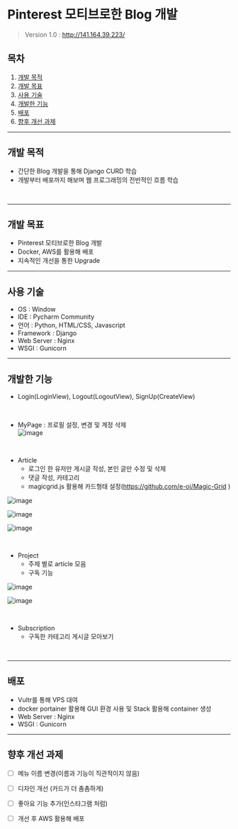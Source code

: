 # Pinterest 모티브로한 Blog 개발
> Version 1.0 : http://141.164.39.223/

## 목차

1. [개발 목적](#개발-목적)
2. [개발 목표](#개발-목표)
3. [사용 기술](#사용-기술)
4. [개발한 기능](#개발한-기능)
5. [배포](#배포)
6. [향후 개선 과제](#향후-개선-과제)

***

## 개발 목적


- 간단한 Blog 개발을 통해 Django CURD 학습
- 개발부터 배포까지 해보며 웹 프로그래밍의 전반적인 흐름 학습
<br>

***

## 개발 목표

- Pinterest 모티브로한 Blog 개발
- Docker, AWS를 활용해 배포
- 지속적인 개선을 통한 Upgrade

***

## 사용 기술

- OS : Window
- IDE : Pycharm Community
- 언어 : Python, HTML/CSS, Javascript
- Framework : Django
- Web Server : Nginx
- WSGI : Gunicorn


***

## 개발한 기능

- Login(LoginView), Logout(LogoutView), SignUp(CreateView)

<br>

- MyPage : 프로필 설정, 변경 및 계정 삭제 <br>
![image](https://user-images.githubusercontent.com/76996686/133378848-7b673f58-5214-4bfd-9e1f-87732ec00970.png)

<br>

- Article
  - 로그인 한 유저만 게시글 작성, 본인 글만 수정 및 삭제 
  - 댓글 작성, 카테고리 
  - magicgrid.js 활용해 카드형태 설정(https://github.com/e-oj/Magic-Grid )

![image](https://user-images.githubusercontent.com/76996686/133379495-c51846f8-1c7b-419f-8cfd-8c8408b3319c.png)

![image](https://user-images.githubusercontent.com/76996686/133379610-8b3a2ef4-2359-47d3-911c-3ca3a8c856bb.png)

![image](https://user-images.githubusercontent.com/76996686/133380365-5491e19d-46ba-4d5b-9d59-ee1da9cdecf0.png)

<br>

- Project
  - 주제 별로 article 모음
  - 구독 기능

![image](https://user-images.githubusercontent.com/76996686/133379820-d2c4353a-2a33-48a5-9775-e7292346cb3d.png)

![image](https://user-images.githubusercontent.com/76996686/133380071-24387e25-235a-4ea1-8b92-aa496165f0a0.png)

<br>

- Subscription
  - 구독한 카테고리 게시글 모아보기

<br>

***

## 배포

- Vultr를 통해 VPS 대여 
- docker portainer 활용해 GUI 환경 사용 및 Stack 활용해 container 생성
- Web Server : Nginx
- WSGI : Gunicorn

***

## 향후 개선 과제

- [ ] 메뉴 이름 변경(이름과 기능이 직관적이지 않음)
- [ ] 디자인 개선 (카드가 더 촘촘하게)
- [ ] 좋아요 기능 추가(인스타그램 처럼)
- [ ] 개선 후 AWS 활용해 배포


